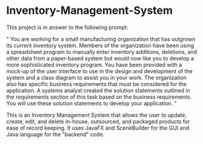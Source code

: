 # Inventory-Management-System

This project is in answer to the following prompt:

" You are working for a small manufacturing organization that has outgrown its current inventory system.
Members of the organization have been using a spreadsheet program to manually enter inventory additions,
deletions, and other data from a paper-based system but would now like you to develop a more sophisticated
inventory program.
You have been provided with a mock-up of the user interface to use in the design and development of the
system and a class diagram to assist you in your work. The organization also has specific business requirements that must be
considered for the application. A systems analyst created the solution statements outlined in the
requirements section of this task based on the business requirements. You will use these solution statements
to develop your application. "

This is an Inventory Management System that allows the user to update, create, edit, and delete in-house, outsourced, and packaged products for ease of record keeping. It uses JavaFX and SceneBuilder for the GUI and Java language for the "backend" code.
